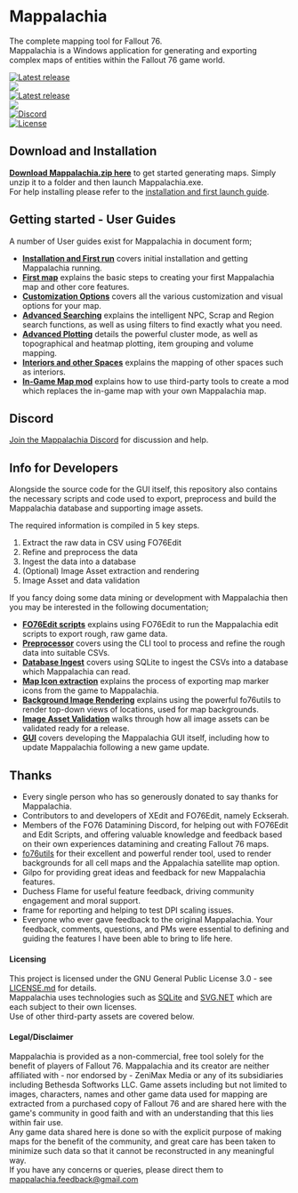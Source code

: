 # Mappalachia

The complete mapping tool for Fallout 76.<br/>
Mappalachia is a Windows application for generating and exporting complex maps of entities within the Fallout 76 game world.

[![Latest release](https://img.shields.io/github/downloads/AHeroicLlama/Mappalachia/total)](https://github.com/AHeroicLlama/Mappalachia/releases/latest)<br>
![](https://img.shields.io/github/last-commit/AHeroicLlama/Mappalachia)<br/>
[![Latest release](https://img.shields.io/github/v/release/aheroicllama/mappalachia)](https://github.com/AHeroicLlama/Mappalachia/releases/latest)<br/>
![](https://img.shields.io/badge/game%20version-1.7.14.19-green)<br/>
[![Discord](https://img.shields.io/discord/1029499482028646400?label=Discord&logo=Discord)](https://discord.gg/Z2GMpm6rad)<br/>
[![License](https://img.shields.io/github/license/AHeroicLlama/Mappalachia)](LICENSE.md)

## Download and Installation

[__Download Mappalachia.zip here__](https://github.com/AHeroicLlama/Mappalachia/releases/latest) to get started generating maps. Simply unzip it to a folder and then launch Mappalachia.exe.<br/>
For help installing please refer to the [installation and first launch guide](Docs/User/Installation_and_first_run.md).<br/>

## Getting started - User Guides

A number of User guides exist for Mappalachia in document form;<br/>

* [**Installation and First run**](Docs/User/Installation_and_first_run.md) covers initial installation and getting Mappalachia running.
* [**First map**](Docs/User/First_map.md) explains the basic steps to creating your first Mappalachia map and other core features.
* [**Customization Options**](Docs/User/Customization.md) covers all the various customization and visual options for your map.
* [**Advanced Searching**](Docs/User/Advanced_searching.md) explains the intelligent NPC, Scrap and Region search functions, as well as using filters to find exactly what you need.
* [**Advanced Plotting**](Docs/User/Advanced_plotting.md) details the powerful cluster mode, as well as topographical and heatmap plotting, item grouping and volume mapping.
* [**Interiors and other Spaces**](Docs/User/Choosing_spaces.md) explains the mapping of other spaces such as interiors.
* [**In-Game Map mod**](Docs/User/Game_map_mod.md) explains how to use third-party tools to create a mod which replaces the in-game map with your own Mappalachia map.

## Discord
[Join the Mappalachia Discord](https://discord.gg/Z2GMpm6rad) for discussion and help.

## Info for Developers

Alongside the source code for the GUI itself, this repository also contains the necessary scripts and code used to export, preprocess and build the Mappalachia database and supporting image assets.

The required information is compiled in 5 key steps.
1. Extract the raw data in CSV using FO76Edit
2. Refine and preprocess the data
3. Ingest the data into a database
4. (Optional) Image Asset extraction and rendering
5. Image Asset and data validation

If you fancy doing some data mining or development with Mappalachia then you may be interested in the following documentation;

* [**FO76Edit scripts**](Docs/Developer/EditScripts.md) explains using FO76Edit to run the Mappalachia edit scripts to export rough, raw game data.
* [**Preprocessor**](Docs/Developer/Preprocessor.md) covers using the CLI tool to process and refine the rough data into suitable CSVs.
* [**Database Ingest**](Docs/Developer/Ingest.md) covers using SQLite to ingest the CSVs into a database which Mappalachia can read.
* [**Map Icon extraction**](Docs/Developer/IconExtraction.md) explains the process of exporting map marker icons from the game to Mappalachia.
* [**Background Image Rendering**](Docs/Developer/BackgroundRendering.md) explains using the powerful fo76utils to render top-down views of locations, used for map backgrounds.
* [**Image Asset Validation**](Docs/Developer/ImageAssetValidation.md) walks through how all image assets can be validated ready for a release.
* [**GUI**](Docs/Developer/GUI.md) covers developing the Mappalachia GUI itself, including how to update Mappalachia following a new game update.


## Thanks

* Every single person who has so generously donated to say thanks for Mappalachia.
* Contributors to and developers of XEdit and FO76Edit, namely Eckserah.
* Members of the FO76 Datamining Discord, for helping out with FO76Edit and Edit Scripts, and offering valuable knowledge and feedback based on their own experiences datamining and creating Fallout 76 maps.
* [fo76utils](https://github.com/fo76utils) for their excellent and powerful render tool, used to render backgrounds for all cell maps and the Appalachia satellite map option.
* Gilpo for providing great ideas and feedback for new Mappalachia features.
* Duchess Flame for useful feature feedback, driving community engagement and moral support.
* frame for reporting and helping to test DPI scaling issues.
* Everyone who ever gave feedback to the original Mappalachia. Your feedback, comments, questions, and PMs were essential to defining and guiding the features I have been able to bring to life here.

#### Licensing

This project is licensed under the GNU General Public License 3.0 - see [LICENSE.md](LICENSE.md) for details.<br/>
Mappalachia uses technologies such as [SQLite](https://www.sqlite.org/index.html) and [SVG.NET](https://github.com/svg-net/SVG) which are each subject to their own licenses.<br/>
Use of other third-party assets are covered below.

#### Legal/Disclaimer

Mappalachia is provided as a non-commercial, free tool solely for the benefit of players of Fallout 76. Mappalachia and its creator are neither affiliated with - nor endorsed by - ZeniMax Media or any of its subsidiaries including Bethesda Softworks LLC. Game assets including but not limited to images, characters, names and other game data used for mapping are extracted from a purchased copy of Fallout 76 and are shared here with the game's community in good faith and with an understanding that this lies within fair use.<br/>
Any game data shared here is done so with the explicit purpose of making maps for the benefit of the community, and great care has been taken to minimize such data so that it cannot be reconstructed in any meaningful way.<br/>
If you have any concerns or queries, please direct them to mappalachia.feedback@gmail.com
